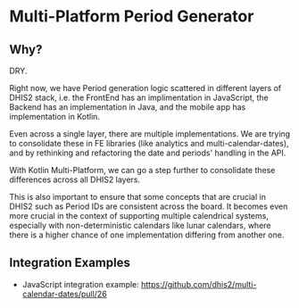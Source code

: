 # Multi-Platform Period Generator

## Why?

DRY.

Right now, we have Period generation logic scattered in different layers of DHIS2 stack, i.e. the FrontEnd has an implimentation in JavaScript, the Backend has an implementation in Java, and the mobile app has implementation in Kotlin.

Even across a single layer, there are multiple implementations. We are trying to consolidate these in FE libraries (like analytics and multi-calendar-dates), and by rethinking and refactoring the date and periods' handling in the API.

With Kotlin Multi-Platform, we can go a step further to consolidate these differences across all DHIS2 layers.

This is also important to ensure that some concepts that are crucial in DHIS2 such as Period IDs are consistent across the board. It becomes even more crucial in the context of supporting multiple calendrical systems, especially with non-deterministic calendars like lunar calendars, where there is a higher chance of one implementation differing from another one.

## Integration Examples

- JavaScript integration example: https://github.com/dhis2/multi-calendar-dates/pull/26

